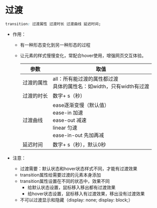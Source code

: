 # 过渡

```css
transition: 过渡属性 过渡时长 过渡曲线 延迟时间;
```

- 作用：

  - 有一种形态变化到另一种形态的过程

  - 让元素的样式慢慢变化，常配合hover使用，增强网页交互体验。

    | 参数       | 取值                                                         |
    | ---------- | ------------------------------------------------------------ |
    | 过渡的属性 | all：所有能过渡的属性都过渡<br/>具体的属性名：如width，只有width有过渡 |
    | 过渡的时长 | 数字+ s（秒）                                                |
    | 过渡曲线   | ease逐渐变慢（默认值） <br/>ease-in 加速 <br/>ease-out 减速 <br/>linear 匀速 <br/>ease-in-out 先加再减 |
    | 延迟时间   | 数字+ s（秒），默认0秒                                       |

- 注意：

  - 过渡需要：默认状态和hover状态样式不同，才能有过渡效果
  - transition属性给需要过渡的元素本身添加
  - transition属性设置在不同的状态中，效果不同
    - 给默认状态设置，鼠标移入移出都有过渡效果
    - 给hover状态设置，鼠标移入有过渡效果，移出没有过渡效果
  - 不可以过渡显示和隐藏（display: none; display: block;）

 
